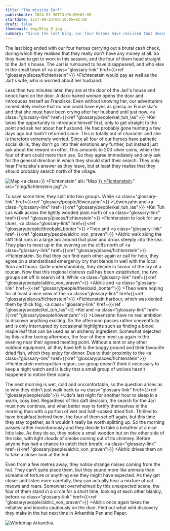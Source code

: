 ```yaml
---
title: "The missing Earl"
publishdate: 2024-03-30T13:00:00+02:00
startdate: 1237-09-25T00:10:05+02:00
draft: false
thumbnail: img/Blog_9.jpg
summary: "Since the last blog, our four heroes have realised that desperately need money. The Jarl of Fichtenstein has disappeared, so they attempt to offer their services to his wife. After negotiating a generous reward, they embark on their first quest. Discover what awaits them here::"
---
```


The last blog ended with our four heroes carrying out a brutal cash check, during which they realised that they really don't have any money at all. So they have to get to work in this session, and the four of them head straight to the Jarl's house. The Jarl is rumoured to have disappeared, and who else in the small town of <a class="glossary-link" href={{<ref "glossary/places/fichtenstein">}} >Fichtenstein</a> would pay as well as the Jarl's wife, who is worried about her husband.

Less than two minutes later, they are at the door of the Jarl's house and knock hard on the door. A dark-haired woman opens the door and introduces herself as Franziska. Even without knowing her, our adventurers immediately realise that no one could have eyes as glassy as Franziska's and that she must have been crying after her husband until just now. <a class="glossary-link" href={{<ref "glossary/people/kel_tuh_las">}} >Kel</a> takes the opportunity to introduce himself first, only to get straight to the point and ask her about her husband. He had probably gone hunting a few days ago but hadn't returned since. This is totally out of character and she is therefore extremely worried. Since all four of our heroes have pathetic social skills, they don't go into their emotions any further, but instead just ask about the reward on offer. This amounts to 200 silver coins, which the four of them could more than use. So they agree immediately and only ask for the general direction in which they should start their search. They only hear Franziska's answer as they leave, but at least they realise that they should probably search north of the village.

<div class="img-max center">
  <img class="img-fluid rounded"  title="Map <a class="glossary-link" href={{<ref "glossary/places/fichtenstein">}} >Fichtenstein</a>" alt="Map <a class="glossary-link" href={{<ref "glossary/places/fichtenstein">}} >Fichtenstein</a>." src="/img/fichtenstein.jpg" />
</div>

To save some time, they split into two groups. While <a class="glossary-link" href={{<ref "glossary/people/löwenzahn">}} >Löwenzahn</a> and <a class="glossary-link" href={{<ref "glossary/people/kel_tuh_las">}} >Kel Tuh Las</a> walk across the lightly wooded plain north of <a class="glossary-link" href={{<ref "glossary/places/fichtenstein">}} >Fichtenstein</a> to look for any clues, <a class="glossary-link" href={{<ref "glossary/people/theobald_bonter">}} >Theo</a> and <a class="glossary-link" href={{<ref "glossary/people/aldric_von_praven">}} >Aldric</a> walk along the cliff that runs in a large arc around that plain and drops steeply into the sea. They plan to meet up in the evening on the cliffs north of <a class="glossary-link" href={{<ref "glossary/places/fichtenstein">}} >Fichtenstein</a>. So that they can find each other again or call for help, they agree on a standardised emergency cry that blends in well with the local flora and fauna. Quite understandably, they decide in favour of the cry of a toucan. Now that this regional distress call has been established, the two groups set off in search of it. While <a class="glossary-link" href={{<ref "glossary/people/aldric_von_praven">}} >Aldric</a> and <a class="glossary-link" href={{<ref "glossary/people/theobald_bonter">}} >Theo</a> were hoping for at least a nice view of the <a class="glossary-link" href={{<ref "glossary/places/fichtenstein">}} >Fichtenstein</a> harbour, which was denied them by thick fog, <a class="glossary-link" href={{<ref "glossary/people/kel_tuh_las">}} >Kel</a> and <a class="glossary-link" href={{<ref "glossary/people/löwenzahn">}} >Löwenzahn</a> have no real ambition to discover anything exciting. So the afternoon passes rather uneventfully and is only interrupted by occasional highlights such as finding a blood maple leaf that can be used as an alchemy ingredient. Somewhat dejected by this rather boring afternoon, the four of them meet up again in the evening near their agreed meeting point. Without a tent or any other outdoor equipment, all they have left is the boggy ground and their favourite dried fish, which they enjoy for dinner. Due to their proximity to the <a class="glossary-link" href={{<ref "glossary/places/fichtenstein">}} >Fichtenstein</a> metropolitan region, our group doesn't think it necessary to keep a night watch and is lucky that a small group of wolves hasn't happened to notice their camp.

The next morning is wet, cold and uncomfortable, so the question arises as to why they didn't just walk back to <a class="glossary-link" href={{<ref "glossary/people/udo">}} >Udo</a>'s last night for another hour to sleep in a warm, cosy bed. Regardless of this daft decision, the search for the Jarl must now continue, and what better way to fortify themselves in the morning than with a portion of wet and half-soaked dried fish. Thrilled to have breakfast behind them, the four of them set off again, but this time they stay together, as it wouldn't really be worth splitting up. So the morning passes rather monotonously and they decide to take a breather at a nice little lake. As they do so, they notice a small wooden hut on the other side of the lake, with light clouds of smoke coming out of its chimney. Before anyone has had a chance to catch their breath, <a class="glossary-link" href={{<ref "glossary/people/aldric_von_praven">}} >Aldric</a> drives them on to take a closer look at the hut.

Even from a few metres away, they notice strange noises coming from the hut. They can't quite place them, but they sound more like animals than screams of torture or anything else they might have expected. As they get closer and listen more carefully, they can actually hear a mixture of cat meows and roars. Somewhat overwhelmed by this unexpected scene, the four of them stand in a circle for a short time, looking at each other blankly, before <a class="glossary-link" href={{<ref "glossary/people/aldric_von_praven">}} >Aldric</a> once again takes the initiative and knocks cautiously on the door. Find out what wild discovery they make in the hut next time in Arkanthia Pen and Paper.

<div class="img-max center">
  <img class="img-fluid" title="Worldmap Arkanthia" alt="Worldmap Arkanthia." src="/img/Arkanthia_Full_Map_Fichtenstein_Blog_9.jpg" />
</div>

